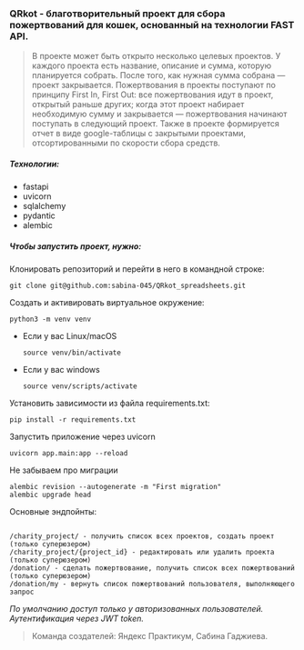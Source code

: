 ### QRkot - благотворительный проект для сбора пожертвований для кошек, основанный на технологии FAST API.
>В проекте может быть открыто несколько целевых проектов. У каждого проекта есть название, описание и сумма, которую планируется собрать. После того, как нужная сумма собрана — проект закрывается.
Пожертвования в проекты поступают по принципу First In, First Out: все пожертвования идут в проект, открытый раньше других; когда этот проект набирает необходимую сумму и закрывается — пожертвования начинают поступать в следующий проект. Также в проекте формируется отчет в виде google-таблицы с закрытыми проектами, отсортированными по скорости сбора средств.

##### Технологии:
+ fastapi
+ uvicorn
+ sqlalchemy
+ pydantic
+ alembic

##### Чтобы запустить проект, нужно:
Клонировать репозиторий и перейти в него в командной строке:

```
git clone git@github.com:sabina-045/QRkot_spreadsheets.git
```

Cоздать и активировать виртуальное окружение:

```
python3 -m venv venv
```

* Если у вас Linux/macOS

    ```
    source venv/bin/activate
    ```

* Если у вас windows

    ```
    source venv/scripts/activate
    ```

Установить зависимости из файла requirements.txt:

```
pip install -r requirements.txt
```

Запустить приложение через uvicorn

```
uvicorn app.main:app --reload
```

Не забываем про миграции


```
alembic revision --autogenerate -m "First migration"
alembic upgrade head

```
Основные эндпойнты:

```

/charity_project/ - получить список всех проектов, создать проект (только суперюзером)
/charity_project/{project_id} - редактировать или удалить проекта (только суперюзером)
/donation/ - сделать пожертвование, получить список всех пожертвований (только суперюзером)
/donation/my - вернуть список пожертвований пользователя, выполняющего запрос

```
_По умолчанию доступ только у авторизованных пользователей._
_Аутентификация через JWT token._
</br>

> Команда создателей:
Яндекс Практикум, Сабина Гаджиева.
